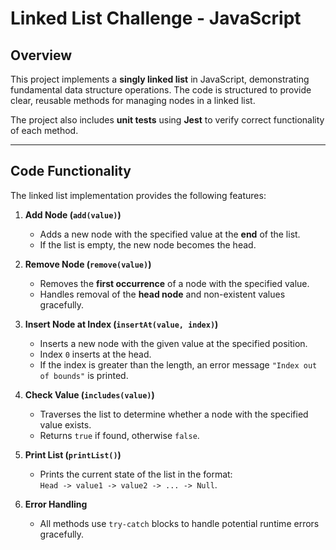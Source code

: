 # Linked List Challenge - JavaScript

## Overview
This project implements a **singly linked list** in JavaScript, demonstrating fundamental data structure operations. The code is structured to provide clear, reusable methods for managing nodes in a linked list.  

The project also includes **unit tests** using **Jest** to verify correct functionality of each method.

---

## Code Functionality
The linked list implementation provides the following features:

1. **Add Node (`add(value)`)**  
   - Adds a new node with the specified value at the **end** of the list.  
   - If the list is empty, the new node becomes the head.

2. **Remove Node (`remove(value)`)**  
   - Removes the **first occurrence** of a node with the specified value.  
   - Handles removal of the **head node** and non-existent values gracefully.

3. **Insert Node at Index (`insertAt(value, index)`)**  
   - Inserts a new node with the given value at the specified position.  
   - Index `0` inserts at the head.  
   - If the index is greater than the length, an error message `"Index out of bounds"` is printed.

4. **Check Value (`includes(value)`)**  
   - Traverses the list to determine whether a node with the specified value exists.  
   - Returns `true` if found, otherwise `false`.

5. **Print List (`printList()`)**  
   - Prints the current state of the list in the format:  
     `Head -> value1 -> value2 -> ... -> Null`.

6. **Error Handling**  
   - All methods use `try-catch` blocks to handle potential runtime errors gracefully.  
